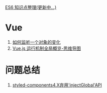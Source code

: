 [ES6 知识点整理(更新中...)](https://github.com/Turing724/Turing724.github.io/issues/1)

# Vue

1. [如何监听一个对象的变化](https://github.com/Turing724/Turing724.github.io/issues/2)
2. [Vue.js 运行机制全局概览-思维导图](https://github.com/Turing724/Turing724.github.io/issues/3)


# 问题总结
1. [styled-components4.X弃用'injectGlobal'API](https://github.com/Turing724/Turing724.github.io/issues/4)